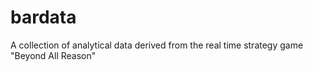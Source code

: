 # bardata
A collection of analytical data derived from the real time strategy game "Beyond All Reason"
